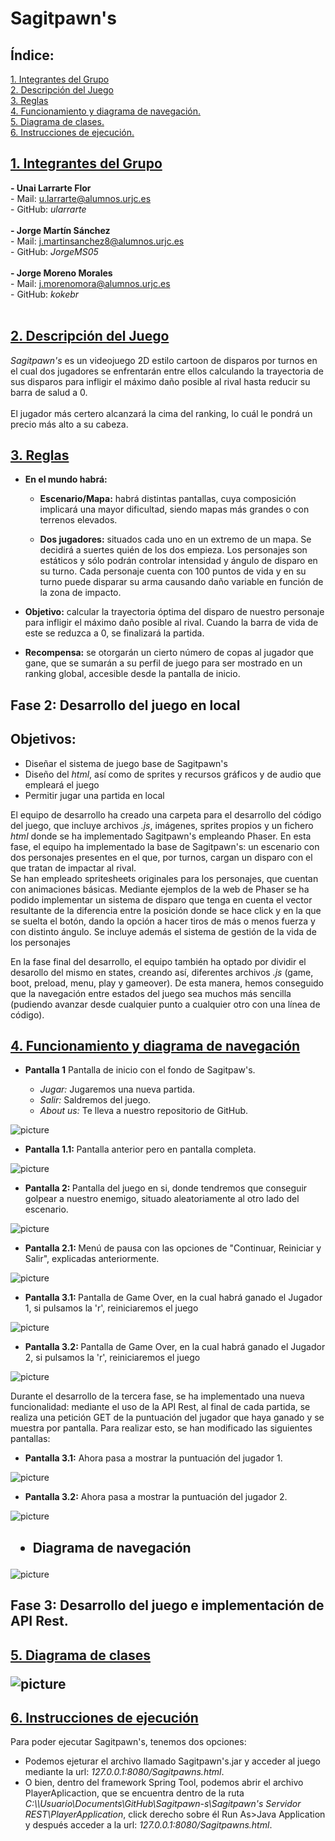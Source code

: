 # Sagitpawn's


  ## Índice: 
<a href="#grupos">1. Integrantes del Grupo</a><br>
<a href="#desc">2. Descripción del Juego</a><br>
<a href="#reglas">3. Reglas</a><br>
<a href="#diagrama">4. Funcionamiento y diagrama de navegación.</a><br>
<a href="#diagramaclases">5. Diagrama de clases.</a><br>
<a href="#instrucciones">6. Instrucciones de ejecución.</a><br>

<div id="grupos">
        <h2>
            <a href="#TOC">1. Integrantes del Grupo</a>
        </h2>
        <p>
            <strong>- Unai Larrarte Flor</strong><br>    
            - Mail: <a href="mailto:u.larrarte@alumnos.urjc.es">u.larrarte@alumnos.urjc.es</a><br>
          - GitHub: <i>ularrarte</i> <br><br>
            <strong>- Jorge Martín Sánchez </strong><br>
            - Mail: <a href="mailto:j.martinsanchez8@alumnos.urjc.es">j.martinsanchez8@alumnos.urjc.es</a><br>
          - GitHub: <i>JorgeMS05</i><br><br>
            <strong>- Jorge Moreno Morales</strong><br>    
            - Mail: <a href="mailto:j.morenomora@alumnos.urjc.es">j.morenomora@alumnos.urjc.es</a><br>
          - GitHub: <i>kokebr</i><br><br>
   </p>
 </div>
 
 <div id="desc">
        <h2>
            <a href="#TOC">2. Descripción del Juego</a>
        </h2>
        <p>
          <i>Sagitpawn's</i> es un videojuego 2D estilo cartoon de disparos por turnos en el cual dos jugadores se enfrentarán entre ellos calculando la trayectoria de sus disparos para infligir el máximo daño posible al rival hasta reducir su barra de salud a 0. 
          <br><br>
          El jugador más certero alcanzará la cima del ranking, lo cuál le pondrá un precio más alto a su cabeza.
   </p>
 </div>
 
 <div id="reglas">
        <h2>
            <a href="#TOC">3. Reglas</a>
        </h2>
  
  <ul>  
    <li><p><strong>En el mundo habrá:</strong></p>
     <ul>
       <li> <p><strong>Escenario/Mapa:</strong> habrá distintas pantallas, cuya composición implicará una mayor dificultad, siendo mapas más grandes o con terrenos elevados.</p>
       </li>
      <li><p><strong>Dos jugadores:</strong> situados cada uno en un extremo de un mapa. Se decidirá a suertes quién de los dos empieza. Los personajes son estáticos y sólo podrán controlar intensidad y ángulo de disparo en su turno. Cada personaje cuenta con 100 puntos de vida y en su turno puede disparar su arma causando daño variable en función de la zona de impacto.</p>
      </li>    
    </ul>
    </li>
   <li><p><strong>Objetivo:</strong> calcular la trayectoria óptima del disparo de nuestro personaje para infligir el máximo daño posible al rival. Cuando la barra de vida de este se reduzca a 0, se finalizará la partida.</p>
   </li>
  <li><p><strong>Recompensa:</strong> se otorgarán un cierto número de copas al jugador que gane, que se sumarán a su perfil de juego para ser mostrado en un ranking global, accesible desde la pantalla de inicio. </p>
  </li>
 </ul>
  
</div>

## Fase 2: Desarrollo del juego en local
<div id="fase2"> 
  <h2>Objetivos:</h2>
  <ul>
    <li>Diseñar el sistema de juego base de Sagitpawn's</li>
    <li>Diseño del <i>html</i>, así como de sprites y recursos gráficos y de audio que empleará el juego</li>
    <li>Permitir jugar una partida en local</li>
  </ul>
  <p id="cambios">El equipo de desarrollo ha creado una carpeta para el desarrollo del código del juego, que incluye archivos <i>.js</i>, imágenes, sprites propios y un fichero <i>html</i> donde se ha implementado Sagitpawn's empleando Phaser. En esta fase, el equipo ha implementado la base de Sagitpawn's: un escenario con dos personajes presentes en el que, por turnos, cargan un disparo con el que tratan de impactar al rival.<br> Se han empleado spritesheets originales para los personajes, que cuentan con animaciones básicas. Mediante ejemplos de la web de Phaser se ha podido implementar un sistema de disparo que tenga en cuenta el vector resultante de la diferencia entre la posición donde se hace click y en la que se suelta el botón, dando la opción a hacer tiros de más o menos fuerza y con distinto ángulo. Se incluye además el sistema de gestión de la vida de los personajes</p>
  <p> En la fase final del desarrollo, el equipo también ha optado por dividir el desarollo del mismo en states, creando así, diferentes archivos <i>.js</i> (game, boot, preload, menu, play y gameover). De esta manera, hemos conseguido que la navegación entre estados del juego sea muchos más sencilla (pudiendo avanzar desde cualquier punto a cualquier otro con una línea de código).</p>
</div>

<div id="diagrama">
<h2>
  <a href="#TOC">4. Funcionamiento y diagrama de navegación</a>
</h2>
  <ul>
  <p><strong>
    <li>Pantalla 1</strong> Pantalla de inicio con el fondo de Sagitpaw's.</li>
    <ul>
      <li><i>Jugar:</i> Jugaremos una nueva partida.</li>
      <li><i>Salir:</i> Saldremos del juego.</li>
      <li><i>About us:</i> Te lleva a nuestro repositorio de GitHub.</li> 
  </ul> 
  </ul></p>
  
![picture](https://i.imgur.com/PpIhuzS.jpg)
  
  <p><ul><li> <strong>Pantalla 1.1: </strong> Pantalla anterior pero en pantalla completa.</ul></li></p>
  
  ![picture](https://i.imgur.com/Vqp9d5y.jpg)

  <p><ul><li><strong>Pantalla 2: </strong> Pantalla del juego en si, donde tendremos que conseguir golpear a nuestro enemigo, situado aleatoriamente al otro lado del escenario.</ul></li></p>
  
![picture](https://i.imgur.com/LvZehZQ.png)
  
  <p><ul><li><strong>Pantalla 2.1: </strong> Menú de pausa con las opciones de "Continuar, Reiniciar y Salir", explicadas anteriormente.</ul></li></p>
  
![picture](https://i.imgur.com/yL56hUn.jpg)
  
  <p><ul><li><strong>Pantalla 3.1: </strong> Pantalla de Game Over, en la cual habrá ganado el Jugador 1, si pulsamos la 'r', reiniciaremos el juego</ul></li></p>
  
![picture](https://i.imgur.com/a2gbfkM.png)
  
  <p><ul><li><strong>Pantalla 3.2: </strong> Pantalla de Game Over, en la cual habrá ganado el Jugador 2, si pulsamos la 'r', reiniciaremos el juego</ul></li></p>
  
 
![picture](https://i.imgur.com/S3MsM7h.png)

 <p> Durante el desarrollo de la tercera fase, se ha implementado una nueva funcionalidad: mediante el uso de la API Rest, al final de cada partida, se realiza una petición GET de la puntuación del jugador que haya ganado y se muestra por pantalla. Para realizar esto, se han modificado las siguientes pantallas:
 <p>
   
<p><ul><li><strong>Pantalla 3.1:</strong> Ahora pasa a mostrar la puntuación del jugador 1. </ul></li></p>
  
![picture](https://i.imgur.com/ZyNsLp9.png)

<p><ul><li><strong>Pantalla 3.2:</strong> Ahora pasa a mostrar la puntuación del jugador 2. </ul></li></p>

![picture](https://i.imgur.com/ViUAJpT.png)
    
  
<h2> <ul><li> Diagrama de navegación </li> </ul> </h2>

![picture](https://i.imgur.com/EFgRRoq.png)

</div>

## Fase 3: Desarrollo del juego e implementación de API Rest.
<div id="diagramaclases">
  <h2>
  <a href="#TOC">5. Diagrama de clases</a>
    
![picture](https://i.imgur.com/Iy7qgpE.png)
    
</h2>
</div>

<div id="instrucciones">
  <h2>
  <a href="#TOC">6. Instrucciones de ejecución</a>
</h2>
  <p>
    Para poder ejecutar Sagitpawn's, tenemos dos opciones:
  <ul>
    <li>Podemos ejeturar el archivo llamado Sagitpawn's.jar y acceder al juego mediante la url: <i>127.0.0.1:8080/Sagitpawns.html</i>.</li>
    <li>O bien, dentro del framework Spring Tool, podemos abrir el archivo PlayerAplicaction, que se encuentra dentro de la ruta <i>C:\\Usuario\Documents\GitHub\Sagitpawn-s\Sagitpawn's Servidor REST\PlayerApplication</i>, click derecho sobre él Run As>Java Application y después acceder a la url: <i>127.0.0.1:8080/Sagitpawns.html</i>.</li>
  </ul>
  </p>
</div>
